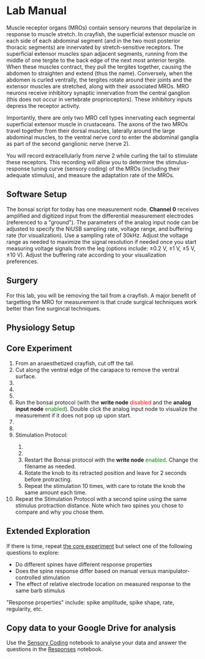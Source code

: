# Lab Manual

Muscle receptor organs (MROs) contain sensory neurons that depolarize in response to muscle stretch. In crayfish, 
the superficial extensor muscle on each side of each abdominal segment (and in the two most posterior thoracic segments) are innervated by stretch-sensitive receptors. The superficial extensor muscles span adjacent segments, running from the middle of one tergite to the back edge of the next most anterior tergite. When these muscles contract, they pull the tergites together, causing the abdomen to straighten and extend (thus the name). Conversely, when the abdomen is curled ventrally, the tergites rotate around their joints and the extensor muscles are stretched, along with their associated MROs. MRO neurons receive inhibitory synaptic innervation from the central ganglion (this does not occur in vertebrate proprioceptors). These inhibitory inputs depress the receptor activity.

Importantly, there are only two MRO cell types innervating each segmental superficial extensor muscle in crustaceans. The axons of the two MROs travel together from their dorsal muscles, laterally around the large abdominal muscles, to the ventral nerve cord to enter the abdominal ganglia as part of the second ganglionic nerve (nerve 2).

You will record extracellularly from nerve 2 while curling the tail to stimulate these receptors. This recording will allow you to determine the stimulus-response tuning curve (sensory coding) of the MROs (including their adequate stimulus), and measure the adaptation rate of the MROs. 


## Software Setup
The bonsai script for today has one measurement node. <b>Channel 0</b> receives amplified and digitized input from the differential measurement electrodes (referenced to a "ground"). The parameters of the analog input node can be adjusted to specify the NiUSB sampling rate, voltage range, and buffering rate (for visualization). Use a sampling rate of 30kHz. Adjust the voltage range as needed to maximize the signal resolution if needed once you start measuring voltage signals from the leg (options include: ±0.2 V, ±1 V, ±5 V, ±10 V). Adjust the buffering rate according to your visualization preferences. 

## Surgery
For this lab, you will be removing the tail from a crayfish. A major benefit of targetting the MRO for measurement is that crude surgical techniques work better than fine surgincal techniques. 

## Physiology Setup



<a id="experiment"></a>
## Core Experiment
<ol>
<li>From an anaesthetized crayfish, cut off the tail.</li>
<li>Cut along the ventral edge of the carapace to remove the ventral surface.</li>
<li></li>
<li></li>
<li></li>
<li>Run the bonsai protocol (with the <b>write node</b> <font color = 'red'>disabled</font> and the <b>analog input node</b> <font color = 'green'>enabled</font>). Double click the analog input node to visualize the measurement if it does not pop up upon start.</li>
<li></li>
<li></li>
<li>Stimulation Protocol:</li>
<ol>
<li></li>
<li></li>
<li>Restart the Bonsai protocol with the <b>write node</b> <font color = 'green'>enabled</font>. Change the filename as needed.</li>
<li>Rotate the knob to its retracted position and leave for 2 seconds before protracting.</li>
<li>Repeat the stimulation 10 times, with care to rotate the knob the same amount each time.</li>
</ol> 
<li>Repeat the Stimulation Protocol with a second spine using the same stimulus protraction distance. Note which two spines you chose to compare and why you chose them.</li>
</ol>

## Extended Exploration
If there is time, repeat [the core experiment](#experiment) but select one of the following questions to explore:
<ul>
<li>Do different spines have different response properties</li>
<li>Does the spine response differ based on manual versus manipulator-controlled stimulation</li>
<li>The effect of relative electrode location on measured response to the same barb stimulus</li>
	</ul>
"Response properties" include: spike amplitude, spike shape, rate, regularity, etc.

## Copy data to your Google Drive for analysis
Use the [Sensory Coding](../week-4/Sensory-Coding.ipynb) notebook to analyse your data and answer the questions in the [Responses](../week-4/Sensory-Coding_Responses.ipynb) notebook.

